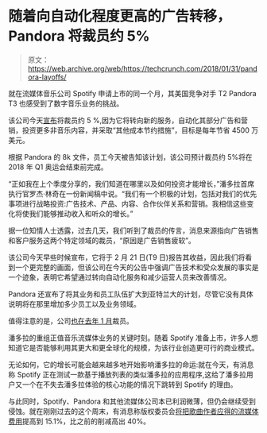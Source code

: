 # 随着向自动化程度更高的广告转移，Pandora 将裁员约 5%

> 原文：<https://web.archive.org/web/https://techcrunch.com/2018/01/31/pandora-layoffs/>

就在流媒体音乐公司 Spotify 申请上市的同一个月，其美国竞争对手 T2 Pandora T3 也感受到了数字音乐业务的挑战。

该公司今天[宣布](https://web.archive.org/web/20221207212928/http://investor.pandora.com/file/Index?KeyFile=391989341)将裁员约 5 %,因为它将转向新的服务，自动化其部分广告和营销，投资更多非音乐内容，并采取“其他成本节约措施”，目标是每年节省 4500 万美元。

根据 Pandora 的 8k 文件，员工今天被告知该计划，该公司预计裁员约 5%将在 2018 年 Q1 奥运会结束前完成。

“正如我在上个季度分享的，我们知道在哪里以及如何投资才能增长，”潘多拉首席执行官罗杰·林奇在一份新闻稿中说。“我们有一个积极的计划，包括对我们的优先事项进行战略投资:广告技术、产品、内容、合作伙伴关系和营销。我相信这些变化将使我们能够推动收入和听众的增长。”

据一位知情人士透露，过去几天，我们听到了裁员的传言，消息来源指向广告销售和客户服务这两个特定领域的裁员，“原因是广告销售疲软”。

该公司今天早些时候宣布，它将于 2 月 21 日(T9 日)报告其收益，因此我们将看到一个更完整的画面，但该公司在今天的公告中强调广告技术和受众发展的事实是一个迹象，表明它希望通过转向自动化服务和减少运营人员来改善情况。

Pandora 还宣布了将其业务和员工队伍扩大到亚特兰大的计划，尽管它没有具体说明将在那里增加多少员工以及业务领域。

值得注意的是，公司[也在去年 1 月](https://web.archive.org/web/20221207212928/http://variety.com/2017/digital/news/pandora-layoffs-1201959561/)裁员。

潘多拉的重组正值音乐流媒体业务的关键时刻。随着 Spotify 准备上市，许多人想知道它是否能够利用其更大和更全球化的规模，为该行业创造更可行的商业模式。

无论如何，它的增长可能会越来越多地开始影响潘多拉的命运:就在今天，有消息称 Spotify 正在测试一款基于播放列表的类似潘多拉的应用程序,这给了潘多拉用户又一个在不失去潘多拉体验的核心功能的情况下跳转到 Spotify 的理由。

与此同时，Spotify、Pandora 和其他流媒体公司本已利润微薄，但仍会继续受到侵蚀。就在刚刚过去的这个周末，有消息称版权委员会[将把歌曲作者应得的流媒体费用](https://web.archive.org/web/20221207212928/https://www.wsj.com/articles/copyright-board-boosts-songwriters-music-streaming-fees-1517189490?mod=e2tw)提高到 15.1%，比之前的削减高出 40%。